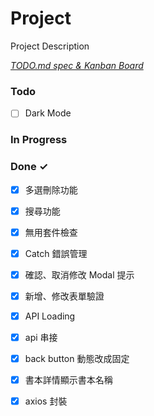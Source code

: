 # Project

Project Description

<em>[TODO.md spec & Kanban Board](https://bit.ly/3fCwKfM)</em>

### Todo

- [ ] Dark Mode  

### In Progress


### Done ✓

- [x] 多選刪除功能  
- [x] 搜尋功能  
- [x] 無用套件檢查  
- [x] Catch 錯誤管理  
- [x] 確認、取消修改 Modal 提示  
- [x] 新增、修改表單驗證  
- [x] API Loading  
- [x] api 串接  
- [x] back button 動態改成固定  
- [x] 書本詳情顯示書本名稱  
- [x] axios 封裝  

